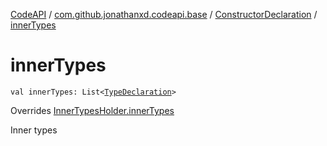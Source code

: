 [CodeAPI](../../index.md) / [com.github.jonathanxd.codeapi.base](../index.md) / [ConstructorDeclaration](index.md) / [innerTypes](.)

# innerTypes

`val innerTypes: List<`[`TypeDeclaration`](../-type-declaration/index.md)`>`

Overrides [InnerTypesHolder.innerTypes](../-inner-types-holder/inner-types.md)

Inner types

